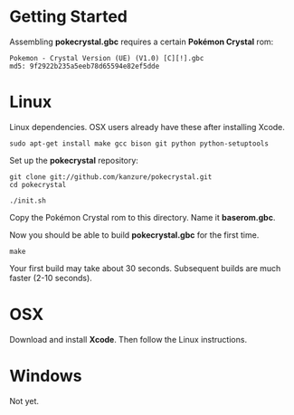 # Getting Started

Assembling **pokecrystal.gbc** requires a certain **Pokémon Crystal** rom:

	Pokemon - Crystal Version (UE) (V1.0) [C][!].gbc
	md5: 9f2922b235a5eeb78d65594e82ef5dde


# Linux

Linux dependencies. OSX users already have these after installing Xcode.

	sudo apt-get install make gcc bison git python python-setuptools


Set up the **pokecrystal** repository:

	git clone git://github.com/kanzure/pokecrystal.git
	cd pokecrystal

	./init.sh

Copy the Pokémon Crystal rom to this directory. Name it **baserom.gbc**.

Now you should be able to build **pokecrystal.gbc** for the first time.

	make

Your first build may take about 30 seconds. Subsequent builds are much faster (2-10 seconds).


# OSX

Download and install **Xcode**. Then follow the Linux instructions.


# Windows

Not yet.

